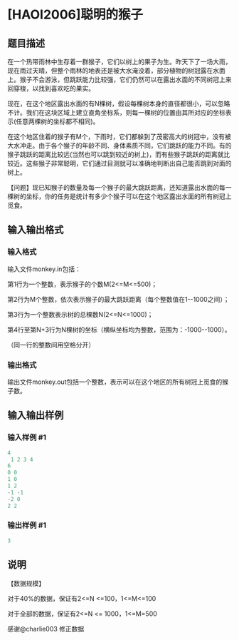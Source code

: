 # [HAOI2006]聪明的猴子

## 题目描述

在一个热带雨林中生存着一群猴子，它们以树上的果子为生。昨天下了一场大雨，现在雨过天晴，但整个雨林的地表还是被大水淹没着，部分植物的树冠露在水面上。猴子不会游泳，但跳跃能力比较强，它们仍然可以在露出水面的不同树冠上来回穿梭，以找到喜欢吃的果实。

现在，在这个地区露出水面的有N棵树，假设每棵树本身的直径都很小，可以忽略不计。我们在这块区域上建立直角坐标系，则每一棵树的位置由其所对应的坐标表示(任意两棵树的坐标都不相同)。

在这个地区住着的猴子有M个，下雨时，它们都躲到了茂密高大的树冠中，没有被大水冲走。由于各个猴子的年龄不同、身体素质不同，它们跳跃的能力不同。有的猴子跳跃的距离比较远(当然也可以跳到较近的树上)，而有些猴子跳跃的距离就比较近。这些猴子非常聪明，它们通过目测就可以准确地判断出自己能否跳到对面的树上。

【问题】现已知猴子的数量及每一个猴子的最大跳跃距离，还知道露出水面的每一棵树的坐标，你的任务是统计有多少个猴子可以在这个地区露出水面的所有树冠上觅食。

## 输入输出格式

### 输入格式

输入文件monkey.in包括：

第1行为一个整数，表示猴子的个数M(2<=M<=500)；

第2行为M个整数，依次表示猴子的最大跳跃距离（每个整数值在1--1000之间）；

第3行为一个整数表示树的总棵数N(2<=N<=1000)；

第4行至第N+3行为N棵树的坐标（横纵坐标均为整数，范围为：-1000--1000）。

（同一行的整数间用空格分开）

### 输出格式

输出文件monkey.out包括一个整数，表示可以在这个地区的所有树冠上觅食的猴子数。

## 输入输出样例

### 输入样例 #1

```cpp
4
 1 2 3 4
6
0 0
1 0
1 2
-1 -1
-2 0
2 2
```


### 输出样例 #1

```cpp
3
```


## 说明

【数据规模】

对于40%的数据，保证有2<=N <=100，1<=M<=100

对于全部的数据，保证有2<=N <= 1000，1<=M=500

感谢@charlie003 修正数据

